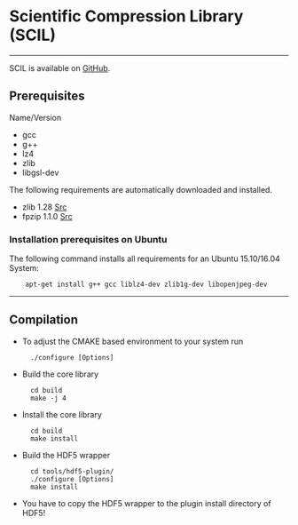 # Scientific Compression Library (SCIL)
*****

SCIL is available on [GitHub](https://github.com/JulianKunkel/scil).

## Prerequisites

Name/Version 

* gcc
* g++
* lz4
* zlib
* libgsl-dev

The following requirements are automatically downloaded and installed.

* zlib    1.28        [Src](http://www.zlib.net/)
* fpzip   1.1.0      [Src](http://computation.llnl.gov/projects/floating-point-compression)

### Installation prerequisites on Ubuntu

The following command installs all requirements for an Ubuntu 15.10/16.04 System:

		apt-get install g++ gcc liblz4-dev zlib1g-dev libopenjpeg-dev

***************************

## Compilation

+ To adjust the CMAKE based environment to your system run

		./configure [Options]

+ Build the core library

		cd build
		make -j 4

+ Install the core library

		cd build
		make install

+ Build the HDF5 wrapper

		cd tools/hdf5-plugin/
		./configure [Options]
		make install

+ You have to copy the HDF5 wrapper to the plugin install directory of HDF5!
